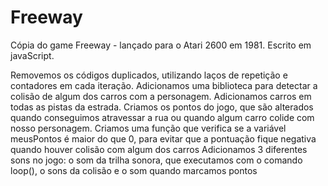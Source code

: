 # Freeway
Cópia do game Freeway - lançado para o Atari 2600 em 1981. Escrito em javaScript.


Removemos os códigos duplicados, utilizando laços de repetição e contadores em cada iteração.
Adicionamos uma biblioteca para detectar a colisão de algum dos carros com a personagem.
Adicionamos carros em todas as pistas da estrada.
Criamos os pontos do jogo, que são alterados quando conseguimos atravessar a rua ou quando algum carro colide com nosso personagem.
Criamos uma função que verifica se a variável meusPontos é maior do que 0, para evitar que a pontuação fique negativa quando houver colisão com algum dos carros
Adicionamos 3 diferentes sons no jogo: o som da trilha sonora, que executamos com o comando loop(), o sons da colisão e o som quando marcamos pontos
